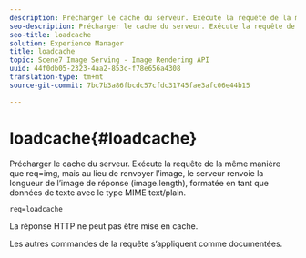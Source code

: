 ```yaml
---
description: Précharger le cache du serveur. Exécute la requête de la même manière que req=img, mais au lieu de renvoyer l’image, le serveur renvoie la longueur de l’image de réponse (image.length), formatée en tant que données de texte avec le type MIME text/plain.
seo-description: Précharger le cache du serveur. Exécute la requête de la même manière que req=img, mais au lieu de renvoyer l’image, le serveur renvoie la longueur de l’image de réponse (image.length), formatée en tant que données de texte avec le type MIME text/plain.
seo-title: loadcache
solution: Experience Manager
title: loadcache
topic: Scene7 Image Serving - Image Rendering API
uuid: 44f0db05-2323-4aa2-853c-f78e656a4308
translation-type: tm+mt
source-git-commit: 7bc7b3a86fbcdc57cfdc31745fae3afc06e44b15

---
```



# loadcache{#loadcache}

Précharger le cache du serveur. Exécute la requête de la même manière que req=img, mais au lieu de renvoyer l’image, le serveur renvoie la longueur de l’image de réponse (image.length), formatée en tant que données de texte avec le type MIME text/plain.

`req=loadcache`

La réponse HTTP ne peut pas être mise en cache.

Les autres commandes de la requête s’appliquent comme documentées.
